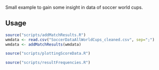Small example to gain some insight in data of soccer world cups.

## Usage

```r
source("scripts/addMatchResults.R")
wmdata <- read.csv("SoccerDataAllWorldCups_cleaned.csv", sep=";")
wmdata <- addMatchResults(wmdata)

source("scripts/plottingScoreData.R")

source("scripts/resultFrequencies.R")
```